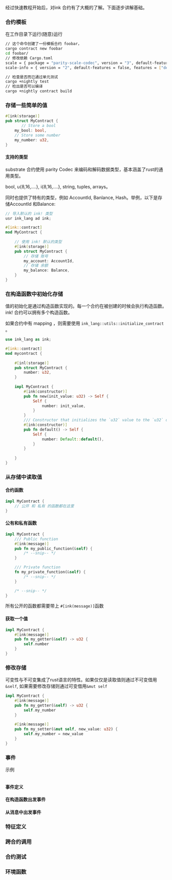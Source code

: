 经过快速教程开始后，对ink 合约有了大概的了解。下面逐步讲解基础。

### 合约模板

在工作目录下运行(随意)运行

```bash
// 这个命令创建了一份模板合约 foobar，
cargo contract new foobar
cd foobar/
// 修改依赖 Cargo.toml
scale = { package = "parity-scale-codec", version = "3", default-features = false, features = ["derive"] }
scale-info = { version = "2", default-features = false, features = ["derive"], optional = true }

// 检查是否而已通过单元测试
cargo +nightly test
// 检出是否可以编译
cargo +nightly contract build
```

### 存储一些简单的值

```rust
#[ink(storage)]
pub struct MyContract {
       // Store a bool
    my_bool: bool,
    // Store some number
    my_number: u32,
}
```

#### 支持的类型

substrate 合约使用 parity Codec 来编码和解码数据类型，基本涵盖了rust的通用类型。

bool, u{8,16,....}, i{8,16,....}, string, tuples, arrays。



同时也提供了特有的类型，例如 AccountId, Banlance, Hash。举例，以下是存储AccountId 和Balance:

```rust
// 导入默认的 ink! 类型
usr ink_lang ad ink;

#[ink::contract]
mod MyContract {
    
    // 使用 ink! 默认的类型
    #[ink(storage)]
    pub struct MyContract {
        // 存储 账号
        my_account: AccountId,
      	// 存储 余额
        my_balance: Balance,
    }
}
```

### 在构造函数中初始化存储

值的初始化是通过构造函数实现的。每一个合约在被创建的时候会执行构造函数。ink! 合约可以拥有多个构造函数。



如果合约中有 mapping ，则需要使用 `ink_lang::utils::initialize_contract` 。

```rust
use ink_lang as ink;

#[ink::contract]
mod mycontract {
    
    #[inl(storage)]
    pub struct MyContract {
        number: u32,
    }
    
    impl MyContract {
        #[ink(constructor)]
        pub fn new(init_value: u32) -> Self {
            Self {
                number: init_value,
            }
        }
        /// Constructor that initializes the `u32` value to the `u32` default.
        #[ink(constructor)]
        pub fn default() -> Self {
            Self {
                number: Default::default(),
            }
        }
        
    }
}
```

### 从存储中读取值

#### 合约函数

```rust
impl MyContract {
    // 公开 和 私有 的函数都在这里
}
```

#### 公有和私有函数

```rust
impl MyContract {
    /// Public function
    #[ink(message)]
    pub fn my_public_function(&self) {
        /* --snip-- */
    }

    /// Private function
    fn my_private_function(&self) {
        /* --snip-- */
    }

    /* --snip-- */
}
```

所有公开的函数都需要带上 `#[ink(message)]`函数

#### 获取一个值

```rust
impl MyContract {
    #[ink(message)]
    pub fn my_getter(&self) -> u32 {
        self.number
    }
}
```

### 修改存储

可变性与不可变集成了rust语言的特性。如果仅仅是读取值则通过不可变借用`&self`, 如果需要修改存储则通过可变借用`&mut self`

```rust
impl MyContract {
    #[ink(message)]
    pub fn my_getter(&self) -> u32 {
        self.my_number
    }
    
    #[ink(message)]
    pub fn my_setter(&mut self, new_value: u32) {
        self.my_number = new_value
    }
}
```

### 事件

示例

```rust
```

#### 事件定义



#### 在构造函数出发事件



#### 从消息中出发事件



### 特征定义



### 跨合约调用



###  合约测试



### 环境函数

